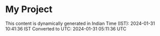 # My Project

This content is dynamically generated in Indian Time (IST): 2024-01-31 10:41:36 IST
Converted to UTC: 2024-01-31 05:11:36 UTC
